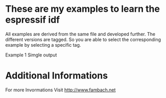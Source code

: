 # These are my examples to learn the espressif idf

All examples are derived from the same file and developed further. 
The different versions are tagged. 
So you are able to select the corresponding example by selecting a specific tag.


Example 1 Simgle output




# Additional Informations
For more Invormations Visit http://www.fambach.net

